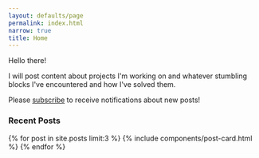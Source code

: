 ```yaml
---
layout: defaults/page
permalink: index.html
narrow: true
title: Home
---
```


Hello there!

I will post content about projects I'm working on and whatever stumbling blocks I've encountered and how I've solved them.

Please [subscribe](#subscription_section) to receive notifications about new posts!

### Recent Posts

{% for post in site.posts limit:3 %}
{% include components/post-card.html %}
{% endfor %}